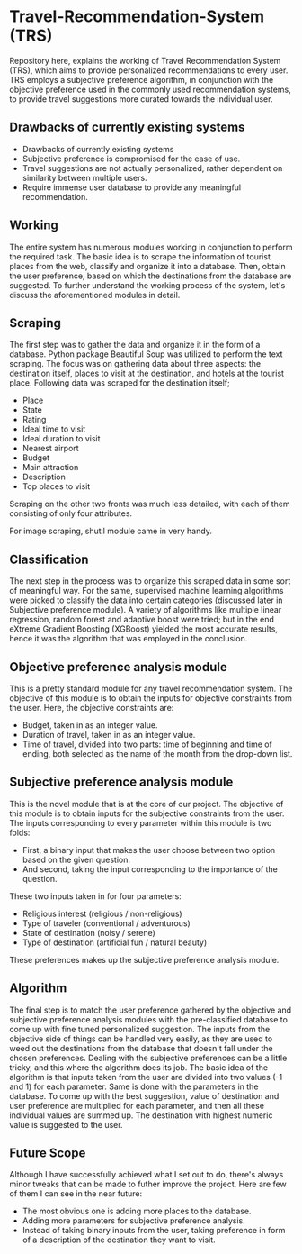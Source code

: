 # Travel-Recommendation-System (TRS)
Repository here, explains the working of Travel Recommendation System (TRS), which aims to provide personalized recommendations to every user. TRS employs a subjective preference algorithm, in conjunction with the objective preference used in the commonly used recommendation systems, to provide travel suggestions more curated towards the individual user.
## Drawbacks of currently existing systems
- Drawbacks of currently existing systems
- Subjective preference is compromised for the ease of use.
- Travel suggestions are not actually personalized, rather dependent on similarity between multiple users.
- Require immense user database to provide any meaningful recommendation.

## Working
The entire system has numerous modules working in conjunction to perform the required task. The basic idea is to scrape the information of tourist places from the web, classify and organize it into a database. Then, obtain the user preference, based on which the destinations from the database are suggested. To further understand the working process of the system, let's discuss the aforementioned modules in detail.

## Scraping
The first step was to gather the data and organize it in the form of a database. Python package Beautiful Soup was utilized to perform the text scraping. The focus was on gathering data about three aspects: the destination itself, places to visit at the destination, and hotels at the tourist place. Following data was scraped for the destination itself;
- Place
- State
- Rating
- Ideal time to visit
- Ideal duration to visit
- Nearest airport
- Budget
- Main attraction
- Description
- Top places to visit

Scraping on the other two fronts was much less detailed, with each of them consisting of only four attributes.

For image scraping, shutil module came in very handy.

## Classification
The next step in the process was to organize this scraped data in some sort of meaningful way. For the same, supervised machine learning algorithms were picked to classify the data into certain categories (discussed later in Subjective preference module). A variety of algorithms like multiple linear regression, random forest and adaptive boost were tried; but in the end eXtreme Gradient Boosting (XGBoost) yielded the most accurate results, hence it was the algorithm that was employed in the conclusion.

## Objective preference analysis module
This is a pretty standard module for any travel recommendation system. The objective of this module is to obtain the inputs for objective constraints from the user. Here, the objective constraints are:

- Budget, taken in as an integer value.
- Duration of travel, taken in as an integer value.
- Time of travel, divided into two parts: time of beginning and time of ending, both selected as the name of the month from the drop-down list.

## Subjective preference analysis module
This is the novel module that is at the core of our project. The objective of this module is to obtain inputs for the subjective constraints from the user. The inputs corresponding to every parameter within this module is two folds:

- First, a binary input that makes the user choose between two option based on the given question.
- And second, taking the input corresponding to the importance of the question.

These two inputs taken in for four parameters:

- Religious interest (religious / non-religious)
- Type of traveler (conventional / adventurous)
- State of destination (noisy / serene)
- Type of destination (artificial fun / natural beauty)

These preferences makes up the subjective preference analysis module.

## Algorithm
The final step is to match the user preference gathered by the objective and subjective preference analysis modules with the pre-classified database to come up with fine tuned personalized suggestion. The inputs from the objective side of things can be handled very easily, as they are used to weed out the destinations from the database that doesn't fall under the chosen preferences. Dealing with the subjective preferences can be a little tricky, and this where the algorithm does its job. The basic idea of the algorithm is that inputs taken from the user are divided into two values (-1 and 1) for each parameter. Same is done with the parameters in the database. To come up with the best suggestion, value of destination and user preference are multiplied for each parameter, and then all these individual values are summed up. The destination with highest numeric value is suggested to the user.

## Future Scope
Although I have successfully achieved what I set out to do, there's always minor tweaks that can be made to futher improve the project. Here are few of them I can see in the near future:

- The most obvious one is adding more places to the database.
- Adding more parameters for subjective preference analysis.
- Instead of taking binary inputs from the user, taking preference in form of a description of the destination they want to visit.
